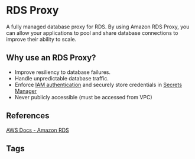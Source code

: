 # RDS Proxy

A fully managed database proxy for RDS. By using Amazon RDS Proxy, you can allow your applications to pool and share database connections to improve their ability to scale.  

## Why use an RDS Proxy?
* Improve resiliency to database failures.  
* Handle unpredictable database traffic.  
* Enforce [IAM authentication](../202309150127) and securely store credentials in [Secrets Manager](../202403162309)  
* Never publicly accessible (must be accessed from VPC)  

## References
[AWS Docs - Amazon RDS](https://docs.aws.amazon.com/AmazonRDS/latest/UserGuide/rds-proxy.html)

## Tags
